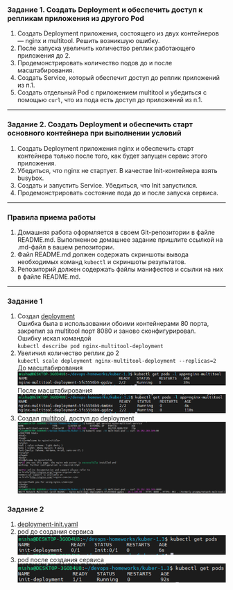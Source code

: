 

### Задание 1. Создать Deployment и обеспечить доступ к репликам приложения из другого Pod

1. Создать Deployment приложения, состоящего из двух контейнеров — nginx и multitool. Решить возникшую ошибку.
2. После запуска увеличить количество реплик работающего приложения до 2.
3. Продемонстрировать количество подов до и после масштабирования.
4. Создать Service, который обеспечит доступ до реплик приложений из п.1.
5. Создать отдельный Pod с приложением multitool и убедиться с помощью `curl`, что из пода есть доступ до приложений из п.1.

------

### Задание 2. Создать Deployment и обеспечить старт основного контейнера при выполнении условий

1. Создать Deployment приложения nginx и обеспечить старт контейнера только после того, как будет запущен сервис этого приложения.
2. Убедиться, что nginx не стартует. В качестве Init-контейнера взять busybox.
3. Создать и запустить Service. Убедиться, что Init запустился.
4. Продемонстрировать состояние пода до и после запуска сервиса.

------

### Правила приема работы

1. Домашняя работа оформляется в своем Git-репозитории в файле README.md. Выполненное домашнее задание пришлите ссылкой на .md-файл в вашем репозитории.
2. Файл README.md должен содержать скриншоты вывода необходимых команд `kubectl` и скриншоты результатов.
3. Репозиторий должен содержать файлы манифестов и ссылки на них в файле README.md.

------
### Задание 1

1. Создал [deployment](./deployment.yaml)  
Ошибка была в использовании обоими контейнерами 80 порта, закрепил за multitool порт 8080 и заново сконфигурировал.  
Ошибку искал командой  
`kubectl describe pod nginx-multitool-deployment`
2. Увеличил количество реплик до 2  
`kubectl scale deployment nginx-multitool-deployment --replicas=2`
До масштабирования  
![pods](./pods.png)  
После масштабирования  
![scale pods](./scaled_pods.png)  
3. Создал [multitool](./multitool.yaml), доступ до deployment  
![curl](./curl.png)

### Задание 2
1. [deployment-init.yaml](./deployment-init.yaml) 
2. pod до создания сервиса  
![wait](./wait.png)  
3. pod после создания сервиса  
![run](./run.png)